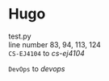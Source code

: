 # Hugo
test.py  
line number 83, 94, 113, 124   
``CS-EJ4104`` to _cs-ej4104_  
  
``DevOps`` to _devops_  
